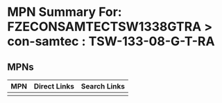 



# MPN Summary For: FZECONSAMTECTSW1338GTRA > con-samtec : TSW-133-08-G-T-RA

## MPNs
  

|MPN|Direct Links|Search Links|
| :--- | :--- | :--- |
||||
